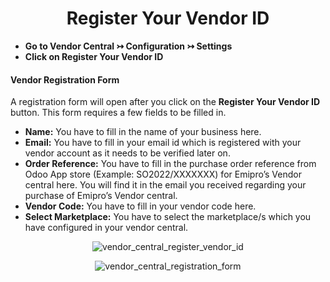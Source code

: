 <h1 align="center"> Register Your Vendor ID </h1>


<ul>
  <li><b>Go to Vendor Central ↣ Configuration ↣ Settings</b></li>
  <li><b>Click on Register Your Vendor ID</b></li>
</ul>

#### Vendor Registration Form

<p> A registration form will open after you click on the <b> Register Your Vendor ID </b> button. This form requires a few fields to be filled in. </p>

<ul>
  <li><b>Name:</b> You have to fill in the name of your business here.</li>
  <li><b>Email:</b> You have to fill in your email id which is registered with your vendor account as it needs to be verified later on.</li>
  <li><b>Order Reference:</b> You have to fill in the purchase order reference from Odoo App store (Example: SO2022/XXXXXXX) for Emipro’s Vendor central here. You will find it in the email you received regarding your purchase of Emipro’s Vendor central.</li>
  <li><b>Vendor Code:</b> You have to fill in your vendor code here.</li>
  <li><b>Select Marketplace:</b> You have to select the marketplace/s which you have configured in your vendor central.</li>
</ul>

<div align="center">

![vendor_central_register_vendor_id](images/vendor_central_register_vendor_id.png)
</div>

<div align="center">

![vendor_central_registration_form](images/vendor_central_registration_form.png)
</div>
